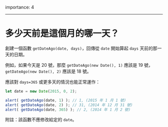 importance: 4

---

# 多少天前是這個月的哪一天？

創建一個函數 `getDateAgo(date, days)`，回傳從 `date` 開始算起 `days` 天前的那一天的日期。

例如，如果今天是 20 號，那麼 `getDateAgo(new Date(), 1)` 應該是 19 號，`getDateAgo(new Date(), 2)` 應該是 18 號。

應該對 `days=365` 或更多天的情況也能正常運作：

```js
let date = new Date(2015, 0, 2);

alert( getDateAgo(date, 1) ); // 1, (2015 年 1 月 1 號)
alert( getDateAgo(date, 2) ); // 31, (2014 年 12 月 31 號)
alert( getDateAgo(date, 365) ); // 2, (2014 年 1 月 2 號)
```

附註：該函數不應修改給定的 `date`。
